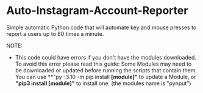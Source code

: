 # Auto-Instagram-Account-Reporter
Simple automatic Python code that will automate key and mouse presses to report a users up to 80 times a minute.

NOTE: 
- This code could have errors if you don't have the modules downloaded. To avoid this error please read this guide:
Some Modules may need to be downloaded or updated before running the scripts that contain them. 
You can use **"py -3.10 -m pip install **[module]"** to update a Module, or **"pip3 install [module]"** to install one. (the modules name is "pynput")

